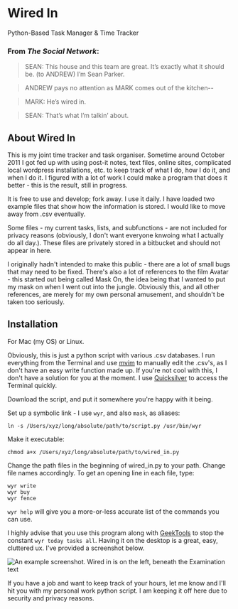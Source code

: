 Wired In
========
Python-Based Task Manager & Time Tracker

### From _The Social Network_:
>SEAN: This house and this team are great. It’s exactly what it should be.
>(to ANDREW)
>I’m Sean Parker.

>ANDREW pays no attention as MARK comes out of the kitchen--

>MARK: He’s wired in.

>SEAN: That’s what I’m talkin’ about.

About Wired In
----
This is my joint time tracker and task organiser. Sometime around
October 2011 I got fed up with using post-it notes, text files, online sites, complicated
local wordpress installations, etc. to keep track of what I do, how I do
it, and when I do it. I figured with a lot of work I could make a
program that does it better - this is the result, still in progress. 

It is free to use and develop; fork away. I use it daily. I have loaded two example files that show how the information is stored. I would like to move away from .csv eventually.

Some files - my current tasks, lists, and subfunctions - are not included for privacy reasons (obviously, I don't want everyone knwoing what I actually do all day.). These files are privately stored in a bitbucket and should not appear in here.

I originally hadn't intended to make this public - there are a lot of
small bugs that may need to be fixed. There's also a lot of references
to the film Avatar - this started out being called Mask On, the idea
being that I wanted to put my mask on when I went out into the jungle.
Obviously this, and all other references, are merely for my own personal
amusement, and shouldn't be taken too seriously.

Installation
----
For Mac (my OS) or Linux.

Obviously, this is just a python script with various .csv databases.
I run everything from the Terminal and use [mvim](http://code.google.com/p/macvim/) 
to manually edit the .csv's, as I don't have an easy write function made up. If you're not
cool with this, I don't have a solution for you at the moment. I use [Quicksilver](http://www.blacktree.com/) to access the Terminal quickly.

Download the script, and put it somewhere you're happy with it being.

Set up a symbolic link - I use `wyr`, and also `mask`, as aliases:

    ln -s /Users/xyz/long/absolute/path/to/script.py /usr/bin/wyr

Make it executable:

    chmod a+x /Users/xyz/long/absolute/path/to/wired_in.py

Change the path files in the beginning of wired_in.py to your path.
Change file names accordingly. To get an opening line in each file,
type:

    wyr write
    wyr buy
    wyr fence

`wyr help` will give you a more-or-less accurate list of the commands you can use. 

I highly advise that you use this program along with [GeekTools](http://projects.tynsoe.org/en/geektool/) to stop the constant `wyr today tasks all`.
Having it on the desktop is a great, easy, cluttered ux. I've provided a
screenshot below.

![An example screenshot. Wired in is on the left, beneath the
Examination text](https://github.com/RichardLitt/wired-in/blob/master/screenshot.png?raw=true)

If you have a job and want to keep track of your hours, let me know and
I'll hit you with my personal work python script. I am keeping it off
here due to security and privacy reasons.
